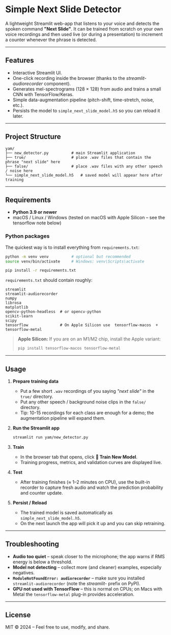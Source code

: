 # Simple Next Slide Detector

A lightweight Streamlit web-app that listens to your voice and detects the spoken command **"Next Slide"**. It can be trained from scratch on your own voice recordings and then used live (or during a presentation) to increment a counter whenever the phrase is detected.

---

## Features

- Interactive Streamlit UI.
- One-click recording inside the browser (thanks to the _streamlit-audiorecorder_ component).
- Generates mel-spectrograms (128 × 128) from audio and trains a small CNN with TensorFlow/Keras.
- Simple data-augmentation pipeline (pitch-shift, time-stretch, noise, etc.).
- Persists the model to `simple_next_slide_model.h5` so you can reload it later.

---

## Project Structure

```
yam/
├── new_detector.py          # main Streamlit application
├── true/                    # place .wav files that contain the phrase "next slide" here
├── false/                   # place .wav files with any other speech / noise here
└── simple_next_slide_model.h5   # saved model will appear here after training
```

---

## Requirements

- **Python 3.9 or newer**
- macOS / Linux / Windows (tested on macOS with Apple Silicon – see the tensorflow note below)

### Python packages

The quickest way is to install everything from `requirements.txt`:

```bash
python -m venv venv          # optional but recommended
source venv/bin/activate     # Windows: venv\Scripts\activate

pip install -r requirements.txt
```

`requirements.txt` should contain roughly:

```
streamlit
streamlit-audiorecorder
numpy
librosa
matplotlib
opencv-python-headless  # or opencv-python
scikit-learn
scipy
tensorflow              # On Apple Silicon use  tensorflow-macos  +  tensorflow-metal
```

> **Apple Silicon:** If you are on an M1/M2 chip, install the Apple variant:
>
> ```bash
> pip install tensorflow-macos tensorflow-metal
> ```

---

## Usage

1. **Prepare training data**

   - Put a few short `.wav` recordings of you saying _"next slide"_ in the `true/` directory.
   - Put any other speech / background noise clips in the `false/` directory.
   - Tip: 10-15 recordings for each class are enough for a demo; the augmentation pipeline will expand them.

2. **Run the Streamlit app**

   ```bash
   streamlit run yam/new_detector.py
   ```

3. **Train**

   - In the browser tab that opens, click **🚀 Train New Model**.
   - Training progress, metrics, and validation curves are displayed live.

4. **Test**

   - After training finishes (≈ 1–2 minutes on CPU), use the built-in recorder to capture fresh audio and watch the prediction probability and counter update.

5. **Persist / Reload**
   - The trained model is saved automatically as `simple_next_slide_model.h5`.
   - On the next launch the app will pick it up and you can skip retraining.

---

## Troubleshooting

- **Audio too quiet** – speak closer to the microphone; the app warns if RMS energy is below a threshold.
- **Model not detecting** – collect more (and cleaner) examples, especially negatives.
- **`ModuleNotFoundError: audiorecorder`** – make sure you installed `streamlit-audiorecorder` (note the _streamlit-_ prefix on PyPI).
- **GPU not used with TensorFlow** – this is normal on CPUs; on Macs with Metal the `tensorflow-metal` plug-in provides acceleration.

---

## License

MIT © 2024 – Feel free to use, modify, and share.
